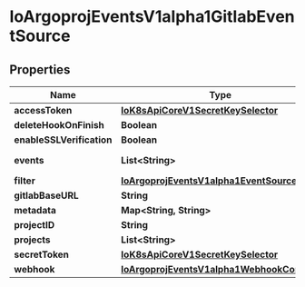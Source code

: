 
# IoArgoprojEventsV1alpha1GitlabEventSource

## Properties
Name | Type | Description | Notes
------------ | ------------- | ------------- | -------------
**accessToken** | [**IoK8sApiCoreV1SecretKeySelector**](IoK8sApiCoreV1SecretKeySelector.md) |  |  [optional]
**deleteHookOnFinish** | **Boolean** |  |  [optional]
**enableSSLVerification** | **Boolean** |  |  [optional]
**events** | **List&lt;String&gt;** | Events are gitlab event to listen to. Refer https://github.com/xanzy/go-gitlab/blob/bf34eca5d13a9f4c3f501d8a97b8ac226d55e4d9/projects.go#L794. |  [optional]
**filter** | [**IoArgoprojEventsV1alpha1EventSourceFilter**](IoArgoprojEventsV1alpha1EventSourceFilter.md) |  |  [optional]
**gitlabBaseURL** | **String** |  |  [optional]
**metadata** | **Map&lt;String, String&gt;** |  |  [optional]
**projectID** | **String** |  |  [optional]
**projects** | **List&lt;String&gt;** |  |  [optional]
**secretToken** | [**IoK8sApiCoreV1SecretKeySelector**](IoK8sApiCoreV1SecretKeySelector.md) |  |  [optional]
**webhook** | [**IoArgoprojEventsV1alpha1WebhookContext**](IoArgoprojEventsV1alpha1WebhookContext.md) |  |  [optional]



